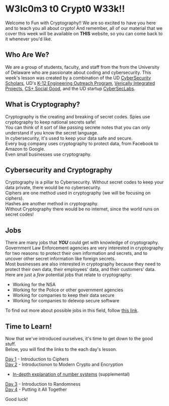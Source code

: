 # W3lc0m3 t0 Crypt0 W33k!!

Welcome to Fun with Cryptography!! We are so excited to have you here and to teach you all about crypto! And remember, all of our material that we cover this week will be available on **THIS** website, so you can come back to it whenever you'd like.

## Who Are We?

We are a group of students, faculty, and staff from the  from the University of Delaware who are passionate about coding and cybersecurity. 
This week's lesson was created by a combination of the UD [CyberSecurity Scholars](https://www.udel.edu/apply/undergraduate-admissions/enrichment-opportunities/cybersecurity-scholars/), UD's [K-12 Engineering Outreach Program](https://engr.udel.edu/offerings/k12-outreach/), [Verically Integrated Projects](https://vip.udel.edu/), [CS+ Social Good](https://studentcentral.udel.edu/organization/cssocialgood), and the UD startup [CyberSecLabs](https://cyberseclabs.it/team).

## What is Cryptography?

Cryptography is the creating and breaking of secret codes.
Spies use cryptography to keep national secrets safe!  
You can think of it sort of like passing secrete notes that you can only understand if you know the secret language.  
In cybersecurity, it's used to keep your data safe and secure.  
Every bug company uses cryptography to protect data, from Facebook to Amazon to Google.  
Even small businesses use cryptography.

## Cybersecurity and Cryptography

Cryptography is a pillar to Cybersecurity. Without secret codes to keep your data private, 
there would be no cybersecurity.  
Ciphers are one method used in cryptography (we will be focusing on ciphers).  
Hashes are another method in cryptography.  
Without Cryptography there would be no internet, since the world runs on secret codes!  

## Jobs 

There are many jobs that ***YOU*** could get with knowledge of cryptography.  
Government Law Enforcement agencies are very interested in cryptography for two reasons: 
to protect their own information and secrets, 
and to uncover other secret information like foreign secrets.  
Most businesses are also interested in cryptography because they need to protect their own data, 
their employees' data, and their customers' data.  
Here are just a *few* potential jobs that relate to cryptography:

- Working for the NSA  
- Working for the Police or other government agencies  
- Working for companies to keep their data secure
- Working for companies to delevop secure software

To find out more about possible jobs in this field, follow [this link](https://www.indeed.com/q-Cryptography-jobs.html).

## Time to Learn!

Now that we've introduced ourselves, it's time to get down to the good stuff.  
Below, you will find the links to the each day's lesson.  

[Day 1](https://udel.codes/crypto1) - Introduction to Ciphers  
[Day 2](https://udel.codes/crypto2) - Introductionon to Modern Crypto and Encryption  
 - [In-depth explanation of number systems](https://udel.codes/numbersystems) (supplemental)
 
[Day 3](https://udel.codes/crypto3) - Introduction to Randomness  
[Day 4](https://udel.codes/crypto4) - Putting it All Together

Good luck!
